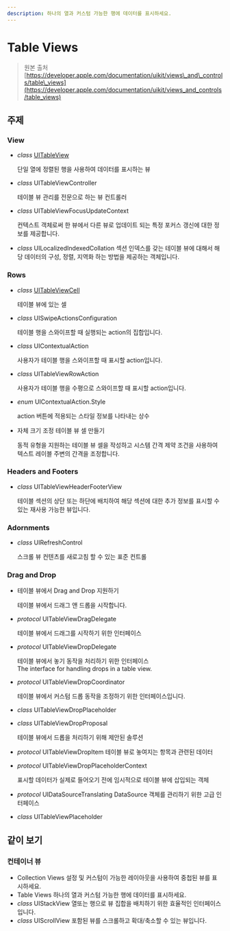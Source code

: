 ```yaml
---
description: 하나의 열과 커스텀 가능한 행에 데이터를 표시하세요.
---
```


# Table Views

> 원본 출처[https://developer.apple.com/documentation/uikit/views\_and\_controls/table\_views](https://developer.apple.com/documentation/uikit/views_and_controls/table_views)

## 주제

### View

* _class_ [UITableView](uitableview.md)

  단일 열에 정렬된 행을 사용하여 데이터를 표시하는 뷰

* _class_ UITableViewController

  테이블 뷰 관리를 전문으로 하는 뷰 컨트롤러

* _class_ UITableViewFocusUpdateContext

  컨텍스트 객체로써 한 뷰에서 다른 뷰로 업데이트 되는 특정 포커스 갱신에 대한 정보를 제공합니다.

* _class_ UILocalizedIndexedCollation 섹션 인덱스를 갖는 테이블 뷰에 대해서 해당 데이터의 구성, 정렬, 지역화 하는 방법을 제공하는 객체입니다.

### Rows

* _class_ [UITableViewCell](uitableviewcell.md)

  테이블 뷰에 있는 셀

* _class_ UISwipeActionsConfiguration

  테이블 행을 스와이프할 때 실행되는 action의 집합입니다.

* _class_ UIContextualAction

  사용자가 테이블 행을 스와이프할 때 표시할 action입니다.

* _class_ UITableViewRowAction

  사용자가 테이블 행을 수평으로 스와이프할 때 표시할 action입니다.

* _enum_ UIContextualAction.Style

  action 버튼에 적용되는 스타일 정보를 나타내는 상수

* 자체 크기 조정 테이블 뷰 셀 만들기

  동적 유형을 지원하는 테이블 뷰 셀을 작성하고 시스템 간격 제약 조건을 사용하여 텍스트 레이블 주변의 간격을 조정합니다.

### Headers and Footers

* _class_ UITableViewHeaderFooterView

  테이블 섹션의 상단 또는 하단에 배치하여 해당 섹션에 대한 추가 정보를 표시할 수 있는 재사용 가능한 뷰입니다.

### Adornments

* _class_ UIRefreshControl

  스크롤 뷰 컨텐츠를 새로고침 할 수 있는 표준 컨트롤

### Drag and Drop

* 테이블 뷰에서 Drag and Drop 지원하기

  테이블 뷰에서 드래그 앤 드롭을 시작합니다.

* _protocol_ UITableViewDragDelegate

  테이블 뷰에서 드래그를 시작하기 위한 인터페이스

* _protocol_ UITableViewDropDelegate

  테이블 뷰에서 놓기 동작을 처리하기 위한 인터페이스  
  The interface for handling drops in a table view.

* _protocol_ UITableViewDropCoordinator

  테이블 뷰에서 커스텀 드롭 동작을 조정하기 위한 인터페이스입니다.

* _class_ UITableViewDropPlaceholder
* _class_ UITableViewDropProposal

  테이블 뷰에서 드롭을 처리하기 위해 제안된 솔루션

* _protocol_ UITableViewDropItem 테이블 뷰로 놓여지는 항목과 관련된 데이터
* _protocol_ UITableViewDropPlaceholderContext

  표시할 데이터가 실제로 들어오기 전에 임시적으로 테이블 뷰에 삽입되는 객체

* _protocol_ UIDataSourceTranslating DataSource 객체를 관리하기 위한 고급 인터페이스
* _class_ UITableViewPlaceholder

## 같이 보기

### 컨테이너 뷰

* Collection Views 설정 및 커스텀이 가능한 레이아웃을 사용하여 중첩된 뷰를 표시하세요.
* Table Views 하나의 열과 커스텀 가능한 행에 데이터를 표시하세요.
* _class_ UIStackView 열또는 행으로 뷰 집합을 배치하기 위한 효율적인 인터페이스입니다.
* _class_ UIScrollView 포함된 뷰를 스크롤하고 확대/축소할 수 있는 뷰입니다.

